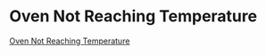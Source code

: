 <h1>Oven Not Reaching Temperature
</h1><p><a href="https://github.com/rhinobotsolutionz/HomeServiceBuzz.com/blob/main/post/oven-not-heating-9.md">Oven Not Reaching Temperature
</a></p>